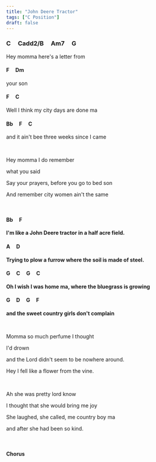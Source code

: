 ```yaml
---
title: "John Deere Tractor"
tags: ["C Position"]
draft: false
---
```


### C &nbsp;&nbsp;&nbsp; Cadd2/B &nbsp;&nbsp;&nbsp; Am7 &nbsp;&nbsp;&nbsp; G
Hey momma here's a letter from
#### F &nbsp;&nbsp;&nbsp; Dm
your son
#### F &nbsp;&nbsp;&nbsp; C
Well I think my city days are done ma
#### Bb &nbsp;&nbsp;&nbsp; F &nbsp;&nbsp;&nbsp; C
and it ain't bee three weeks since I came

<br>

Hey momma I do remember 

what you said

Say your prayers, before you go to bed son

And remember city women ain't the same

<br>


#### Bb &nbsp;&nbsp;&nbsp; F
**I'm like a John Deere tractor in a half acre field.** 
#### A &nbsp;&nbsp;&nbsp; D
**Trying to plow a furrow where the soil is made of steel.**
#### G &nbsp;&nbsp;&nbsp; C &nbsp;&nbsp;&nbsp; G &nbsp;&nbsp;&nbsp; C
**Oh I wish I was home ma, where the bluegrass is growing**
#### G &nbsp;&nbsp;&nbsp; D &nbsp;&nbsp;&nbsp; G &nbsp;&nbsp;&nbsp; F
**and the sweet country girls don't complain**

<br>

Momma so much perfume I thought

I'd drown

and the Lord didn't seem to be nowhere around.

Hey I fell like a flower from the vine.

<br>

Ah she was pretty lord know

I thought that she would bring me joy

She laughed, she called, me country boy ma

and after she had been so kind.

<br>

#### Chorus